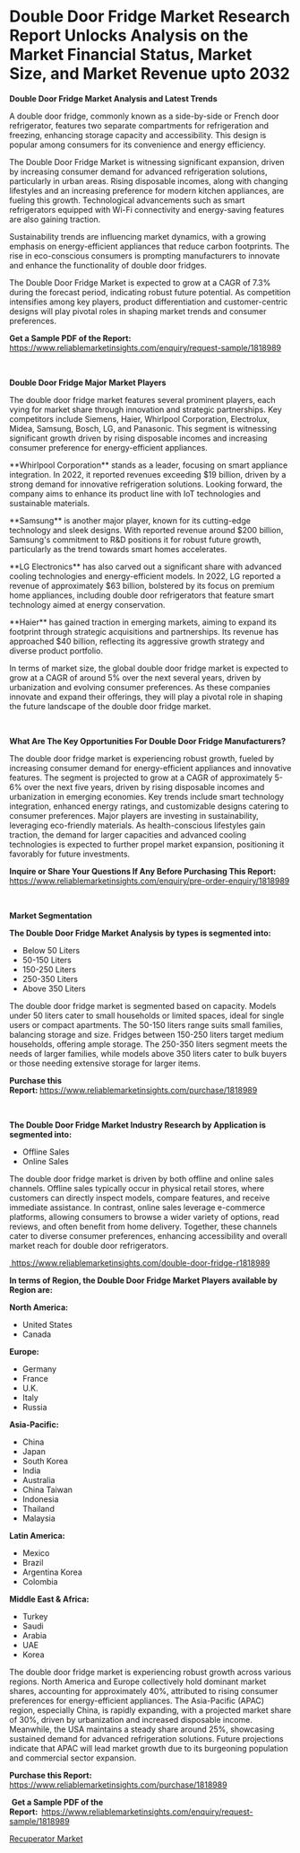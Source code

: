 <p><h1>Double Door Fridge Market Research Report Unlocks Analysis on the Market Financial Status, Market Size, and Market Revenue upto 2032</h1></p><p><strong>Double Door Fridge Market Analysis and Latest Trends</strong></p>
<p><p>A double door fridge, commonly known as a side-by-side or French door refrigerator, features two separate compartments for refrigeration and freezing, enhancing storage capacity and accessibility. This design is popular among consumers for its convenience and energy efficiency.</p><p>The Double Door Fridge Market is witnessing significant expansion, driven by increasing consumer demand for advanced refrigeration solutions, particularly in urban areas. Rising disposable incomes, along with changing lifestyles and an increasing preference for modern kitchen appliances, are fueling this growth. Technological advancements such as smart refrigerators equipped with Wi-Fi connectivity and energy-saving features are also gaining traction.</p><p>Sustainability trends are influencing market dynamics, with a growing emphasis on energy-efficient appliances that reduce carbon footprints. The rise in eco-conscious consumers is prompting manufacturers to innovate and enhance the functionality of double door fridges.</p><p>The Double Door Fridge Market is expected to grow at a CAGR of 7.3% during the forecast period, indicating robust future potential. As competition intensifies among key players, product differentiation and customer-centric designs will play pivotal roles in shaping market trends and consumer preferences.</p></p>
<p><strong>Get a Sample PDF of the Report:&nbsp;</strong> <a href="https://www.reliablemarketinsights.com/enquiry/request-sample/1818989?utm_campaign=2385&utm_medium=2&utm_source=Github&utm_content=ia&utm_term=18022025&utm_id=double-door-fridge">https://www.reliablemarketinsights.com/enquiry/request-sample/1818989</a></p>
<p>&nbsp;</p>
<p><strong>Double Door Fridge Major Market Players</strong></p>
<p><p>The double door fridge market features several prominent players, each vying for market share through innovation and strategic partnerships. Key competitors include Siemens, Haier, Whirlpool Corporation, Electrolux, Midea, Samsung, Bosch, LG, and Panasonic. This segment is witnessing significant growth driven by rising disposable incomes and increasing consumer preference for energy-efficient appliances.</p><p>**Whirlpool Corporation** stands as a leader, focusing on smart appliance integration. In 2022, it reported revenues exceeding $19 billion, driven by a strong demand for innovative refrigeration solutions. Looking forward, the company aims to enhance its product line with IoT technologies and sustainable materials.</p><p>**Samsung** is another major player, known for its cutting-edge technology and sleek designs. With reported revenue around $200 billion, Samsung's commitment to R&D positions it for robust future growth, particularly as the trend towards smart homes accelerates.</p><p>**LG Electronics** has also carved out a significant share with advanced cooling technologies and energy-efficient models. In 2022, LG reported a revenue of approximately $63 billion, bolstered by its focus on premium home appliances, including double door refrigerators that feature smart technology aimed at energy conservation.</p><p>**Haier** has gained traction in emerging markets, aiming to expand its footprint through strategic acquisitions and partnerships. Its revenue has approached $40 billion, reflecting its aggressive growth strategy and diverse product portfolio.</p><p>In terms of market size, the global double door fridge market is expected to grow at a CAGR of around 5% over the next several years, driven by urbanization and evolving consumer preferences. As these companies innovate and expand their offerings, they will play a pivotal role in shaping the future landscape of the double door fridge market.</p></p>
<p>&nbsp;</p>
<p><strong>What Are The Key Opportunities For Double Door Fridge Manufacturers?</strong></p>
<p><p>The double door fridge market is experiencing robust growth, fueled by increasing consumer demand for energy-efficient appliances and innovative features. The segment is projected to grow at a CAGR of approximately 5-6% over the next five years, driven by rising disposable incomes and urbanization in emerging economies. Key trends include smart technology integration, enhanced energy ratings, and customizable designs catering to consumer preferences. Major players are investing in sustainability, leveraging eco-friendly materials. As health-conscious lifestyles gain traction, the demand for larger capacities and advanced cooling technologies is expected to further propel market expansion, positioning it favorably for future investments.</p></p>
<p><strong>Inquire or Share Your Questions If Any Before Purchasing This Report:</strong> <a href="https://www.reliablemarketinsights.com/enquiry/pre-order-enquiry/1818989?utm_campaign=2385&utm_medium=2&utm_source=Github&utm_content=ia&utm_term=18022025&utm_id=double-door-fridge">https://www.reliablemarketinsights.com/enquiry/pre-order-enquiry/1818989</a></p>
<p>&nbsp;</p>
<p><strong>Market Segmentation</strong></p>
<p><strong>The Double Door Fridge Market Analysis by types is segmented into:</strong></p>
<p><ul><li>Below 50 Liters</li><li>50-150 Liters</li><li>150-250 Liters</li><li>250-350 Liters</li><li>Above 350 Liters</li></ul></p>
<p><p>The double door fridge market is segmented based on capacity. Models under 50 liters cater to small households or limited spaces, ideal for single users or compact apartments. The 50-150 liters range suits small families, balancing storage and size. Fridges between 150-250 liters target medium households, offering ample storage. The 250-350 liters segment meets the needs of larger families, while models above 350 liters cater to bulk buyers or those needing extensive storage for larger items.</p></p>
<p><strong>Purchase this Report:&nbsp;</strong><a href="https://www.reliablemarketinsights.com/purchase/1818989?utm_campaign=2385&utm_medium=2&utm_source=Github&utm_content=ia&utm_term=18022025&utm_id=double-door-fridge">https://www.reliablemarketinsights.com/purchase/1818989</a></p>
<p>&nbsp;</p>
<p><strong>The Double Door Fridge Market Industry Research by Application is segmented into:</strong></p>
<p><ul><li>Offline Sales</li><li>Online Sales</li></ul></p>
<p><p>The double door fridge market is driven by both offline and online sales channels. Offline sales typically occur in physical retail stores, where customers can directly inspect models, compare features, and receive immediate assistance. In contrast, online sales leverage e-commerce platforms, allowing consumers to browse a wider variety of options, read reviews, and often benefit from home delivery. Together, these channels cater to diverse consumer preferences, enhancing accessibility and overall market reach for double door refrigerators.</p></p>
<p><a href="https://www.reliablemarketinsights.com/double-door-fridge-r1818989?utm_campaign=2385&utm_medium=2&utm_source=Github&utm_content=ia&utm_term=18022025&utm_id=double-door-fridge">&nbsp;https://www.reliablemarketinsights.com/double-door-fridge-r1818989</a></p>
<p><strong>In terms of Region, the Double Door Fridge Market Players available by Region are:</strong></p>
<p>
    <p> <strong> North America: </strong>
        <ul>
            <li>United States</li>
            <li>Canada</li>
        </ul>
        </p> 
    <p> <strong> Europe: </strong>
        <ul>
            <li>Germany</li>
            <li>France</li>
            <li>U.K.</li>
            <li>Italy</li>
            <li>Russia</li>
        </ul>
        </p> 
    <p> <strong> Asia-Pacific: </strong>
        <ul>
            <li>China</li>
            <li>Japan</li>
            <li>South Korea</li>
            <li>India</li>
            <li>Australia</li>
            <li>China Taiwan</li>
            <li>Indonesia</li>
            <li>Thailand</li>
            <li>Malaysia</li>
        </ul>
        </p> 
    <p> <strong> Latin America: </strong>
        <ul>
            <li>Mexico</li>
            <li>Brazil</li>
            <li>Argentina Korea</li>
            <li>Colombia</li>
        </ul>
        </p> 
    <p> <strong> Middle East & Africa: </strong>
        <ul>
            <li>Turkey</li>
            <li>Saudi</li>
            <li>Arabia</li>
            <li>UAE</li>
            <li>Korea</li>
        </ul>
    </p>
    </p>
<p><p>The double door fridge market is experiencing robust growth across various regions. North America and Europe collectively hold dominant market shares, accounting for approximately 40%, attributed to rising consumer preferences for energy-efficient appliances. The Asia-Pacific (APAC) region, especially China, is rapidly expanding, with a projected market share of 30%, driven by urbanization and increased disposable income. Meanwhile, the USA maintains a steady share around 25%, showcasing sustained demand for advanced refrigeration solutions. Future projections indicate that APAC will lead market growth due to its burgeoning population and commercial sector expansion.</p></p>
<p><strong>Purchase this Report: </strong><a href="https://www.reliablemarketinsights.com/purchase/1818989?utm_campaign=2385&utm_medium=2&utm_source=Github&utm_content=ia&utm_term=18022025&utm_id=double-door-fridge">https://www.reliablemarketinsights.com/purchase/1818989</a></p>
<p>&nbsp;<strong>Get a Sample PDF of the Report:&nbsp;&nbsp;</strong><a href="https://www.reliablemarketinsights.com/enquiry/request-sample/1818989?utm_campaign=2385&utm_medium=2&utm_source=Github&utm_content=ia&utm_term=18022025&utm_id=double-door-fridge">https://www.reliablemarketinsights.com/enquiry/request-sample/1818989</a></p>
<p><strong></strong></p>
<p><p><a href="https://github.com/arnoldannice0/Market-Research-Report-List-1/blob/main/recuperator-market.md?utm_campaign=2385&utm_medium=2&utm_source=Github&utm_content=ia&utm_term=18022025&utm_id=double-door-fridge">Recuperator Market</a></p></p>
